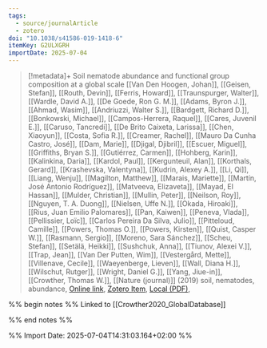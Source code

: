 ```yaml
---
tags:
  - source/journalArticle
  - zotero
doi: "10.1038/s41586-019-1418-6"
itemKey: G2ULXGRH
importDate: 2025-07-04
---
```

>[!metadata]+
> Soil nematode abundance and functional group composition at a global scale
> [[Van Den Hoogen, Johan]], [[Geisen, Stefan]], [[Routh, Devin]], [[Ferris, Howard]], [[Traunspurger, Walter]], [[Wardle, David A.]], [[De Goede, Ron G. M.]], [[Adams, Byron J.]], [[Ahmad, Wasim]], [[Andriuzzi, Walter S.]], [[Bardgett, Richard D.]], [[Bonkowski, Michael]], [[Campos-Herrera, Raquel]], [[Cares, Juvenil E.]], [[Caruso, Tancredi]], [[De Brito Caixeta, Larissa]], [[Chen, Xiaoyun]], [[Costa, Sofia R.]], [[Creamer, Rachel]], [[Mauro Da Cunha Castro, José]], [[Dam, Marie]], [[Djigal, Djibril]], [[Escuer, Miguel]], [[Griffiths, Bryan S.]], [[Gutiérrez, Carmen]], [[Hohberg, Karin]], [[Kalinkina, Daria]], [[Kardol, Paul]], [[Kergunteuil, Alan]], [[Korthals, Gerard]], [[Krashevska, Valentyna]], [[Kudrin, Alexey A.]], [[Li, Qi]], [[Liang, Wenju]], [[Magilton, Matthew]], [[Marais, Mariette]], [[Martín, José Antonio Rodríguez]], [[Matveeva, Elizaveta]], [[Mayad, El Hassan]], [[Mulder, Christian]], [[Mullin, Peter]], [[Neilson, Roy]], [[Nguyen, T. A. Duong]], [[Nielsen, Uffe N.]], [[Okada, Hiroaki]], [[Rius, Juan Emilio Palomares]], [[Pan, Kaiwen]], [[Peneva, Vlada]], [[Pellissier, Loïc]], [[Carlos Pereira Da Silva, Julio]], [[Pitteloud, Camille]], [[Powers, Thomas O.]], [[Powers, Kirsten]], [[Quist, Casper W.]], [[Rasmann, Sergio]], [[Moreno, Sara Sánchez]], [[Scheu, Stefan]], [[Setälä, Heikki]], [[Sushchuk, Anna]], [[Tiunov, Alexei V.]], [[Trap, Jean]], [[Van Der Putten, Wim]], [[Vestergård, Mette]], [[Villenave, Cecile]], [[Waeyenberge, Lieven]], [[Wall, Diana H.]], [[Wilschut, Rutger]], [[Wright, Daniel G.]], [[Yang, Jiue-in]], [[Crowther, Thomas W.]], 
> [[Nature (journal)]] (2019)
> soil, nematodes, abundance, 
> [Online link](https://www.nature.com/articles/s41586-019-1418-6), [Zotero Item](zotero://select/library/items/G2ULXGRH), [Local (PDF)](file://C:/Users/aburg/Documents/references/zotero/storage/M6EUL7VX/VanDenHoogen2019_Soilnematode.pdf), 

%% begin notes %%
Linked to [[Crowther2020_GlobalDatabase]]

%% end notes %%

%% Import Date: 2025-07-04T14:31:03.164+02:00 %%
